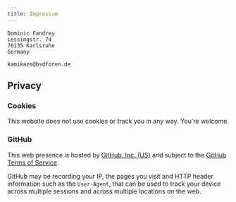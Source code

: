 ```yaml
---
title: Impressum
---
```

	Dominic Fandrey
	Lessingstr. 74
	76135 Karlsruhe
	Germany
	
	kamikaze@bsdforen.de

Privacy
-------

### Cookies

This website does not use cookies or track you in any way. You're
welcome.

### GitHub

This web presence is hosted by
[GitHub, Inc. (US)](https://github.com/) and subject to the
[GitHub Terms of Service](https://help.github.com/articles/github-terms-of-service/).

GitHub may be recording your IP, the pages you visit and HTTP header
information such as the `User-Agent`, that can be used to track your
device across multiple sessions and across multiple locations on the
web.
